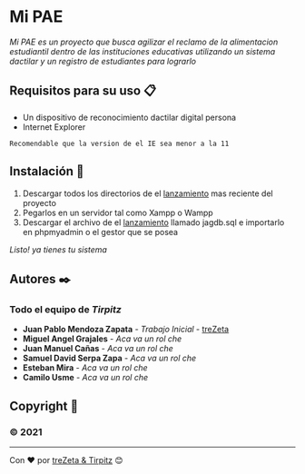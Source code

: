 # Mi PAE

_Mi PAE es un proyecto que busca agilizar el reclamo de la alimentacion estudiantil dentro
de las instituciones educativas utilizando un sistema dactilar y un registro de estudiantes para lograrlo_

## Requisitos para su uso 📋

  - Un dispositivo de reconocimiento dactilar digital persona
  - Internet Explorer

```
Recomendable que la version de el IE sea menor a la 11
```

## Instalación 🔧

  1. Descargar todos los directorios de el [lanzamiento](https://github.com/treZeta/miPAE/releases/) mas reciente del proyecto
  2. Pegarlos en un servidor tal como Xampp o Wampp
  3. Descargar el archivo de el [lanzamiento](https://github.com/treZeta/miPAE/releases/) llamado jagdb.sql e importarlo en phpmyadmin o el gestor que se posea
  
  _Listo! ya tienes tu sistema_

## Autores ✒️

### Todo el equipo de _Tirpitz_

* **Juan Pablo Mendoza Zapata** - *Trabajo Inicial* - [treZeta](https://github.com/treZeta/)
* **Miguel Angel Grajales** - *Aca va un rol che*
* **Juan Manuel Cañas** - *Aca va un rol che*
* **Samuel David Serpa Zapa** - *Aca va un rol che*
* **Esteban Mira** - *Aca va un rol che*
* **Camilo Usme** - *Aca va un rol che*

## Copyright 📄

### © 2021

---
Con ❤️ por [treZeta & Tirpitz](https://github.com/treZeta) 😊
